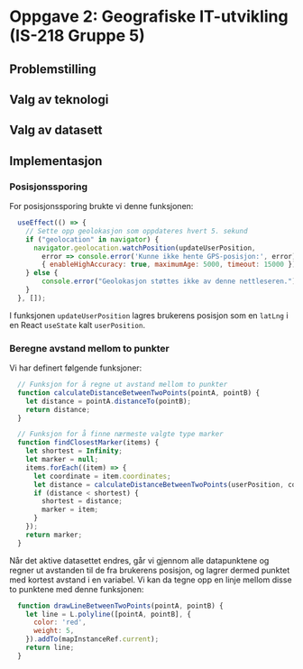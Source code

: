 # Oppgave 2: Geografiske IT-utvikling (IS-218 Gruppe 5)

## Problemstilling

## Valg av teknologi

## Valg av datasett

## Implementasjon

### Posisjonssporing

For posisjonssporing brukte vi denne funksjonen:
```js
  useEffect(() => {
    // Sette opp geolokasjon som oppdateres hvert 5. sekund
    if ("geolocation" in navigator) {
      navigator.geolocation.watchPosition(updateUserPosition, 
        error => console.error('Kunne ikke hente GPS-posisjon:', error), 
        { enableHighAccuracy: true, maximumAge: 5000, timeout: 15000 });
    } else {
        console.error("Geolokasjon støttes ikke av denne nettleseren.");
    }
  }, []);
```
I funksjonen `updateUserPosition` lagres brukerens posisjon som en `latLng` i en React `useState` kalt `userPosition`.

### Beregne avstand mellom to punkter

Vi har definert følgende funksjoner:
```jsx
  // Funksjon for å regne ut avstand mellom to punkter
  function calculateDistanceBetweenTwoPoints(pointA, pointB) {
    let distance = pointA.distanceTo(pointB);
    return distance;
  }

  // Funksjon for å finne nærmeste valgte type marker
  function findClosestMarker(items) {
    let shortest = Infinity;
    let marker = null;
    items.forEach((item) => {
      let coordinate = item.coordinates;
      let distance = calculateDistanceBetweenTwoPoints(userPosition, coordinate);
      if (distance < shortest) {
        shortest = distance;
        marker = item;
      }
    });
    return marker;
  }
```
Når det aktive datasettet endres, går vi gjennom alle datapunktene og regner ut avstanden til de fra brukerens posisjon, og lagrer dermed punktet med kortest avstand i en variabel. Vi kan da tegne opp en linje mellom disse to punktene med denne funksjonen:
```jsx
  function drawLineBetweenTwoPoints(pointA, pointB) {
    let line = L.polyline([pointA, pointB], {
      color: 'red',
      weight: 5,
    }).addTo(mapInstanceRef.current);
    return line;
  }
```
